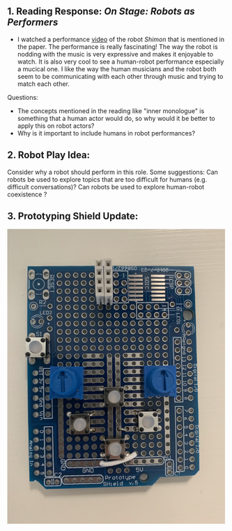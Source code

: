 ## 1. Reading Response: *On Stage: Robots as Performers*
- I watched a performance [video](https://youtu.be/l9OUbqWHOSk) of the robot *Shimon* that is mentioned in the paper. The performance is really fascinating! The way the robot is nodding with the music is very expressive and makes it enjoyable to watch. It is also very cool to see a human-robot performance especially a mucical one. I like the way the human musicians and the robot both seem to be communicating with each other through music and trying to match each other.

Questions:
- The concepts mentioned in the reading like "inner monologue" is something that a human actor would do, so why would it be better to apply this on robot actors?
- Why is it important to include humans in robot performances?

## 2. Robot Play Idea:
Consider why a robot should perform in this role. Some suggestions:
Can robots be used to explore topics that are too difficult for humans (e.g. difficult conversations)?
Can robots be used to explore human-robot coexistence ?


## 3. Prototyping Shield Update:

<img src="https://github.com/SalamaAlmheiri/Performing-Robots/blob/main/november8/prototyping%20shield.png" width=500 align=center>
